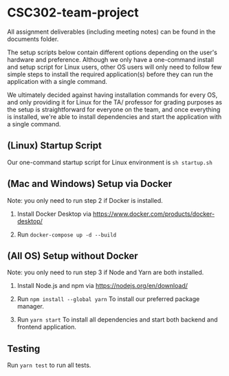 # CSC302-team-project

All assignment deliverables (including meeting notes) can be found in the documents folder.

The setup scripts below contain different options depending on the user's hardware and preference.
Although we only have a one-command install and setup script for Linux users, other OS users will only need to follow few simple steps to install the required application(s) before they can run the application with a single command.

We ultimately decided against having installation commands for every OS, and only providing it for Linux for the TA/ professor for grading purposes as the setup is straightforward for everyone on the team, and once everything is installed, we're able to install dependencies and start the application with a single command.

## (Linux) Startup Script 

Our one-command startup script for Linux environment is `sh startup.sh`

## (Mac and Windows) Setup via Docker

Note: you only need to run step 2 if Docker is installed.

1. Install Docker Desktop via https://www.docker.com/products/docker-desktop/

2. Run `docker-compose up -d --build`

## (All OS) Setup without Docker

Note: you only need to run step 3 if Node and Yarn are both installed.

1. Install Node.js and npm via https://nodejs.org/en/download/

2. Run `npm install --global yarn`
To install our preferred package manager.

3. Run `yarn start`
To install all dependencies and start both backend and frontend application.


## Testing

Run `yarn test` to run all tests.